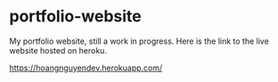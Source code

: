 # portfolio-website

My portfolio website, still a work in progress. Here is the link to the live website hosted on heroku. 

https://hoangnguyendev.herokuapp.com/
